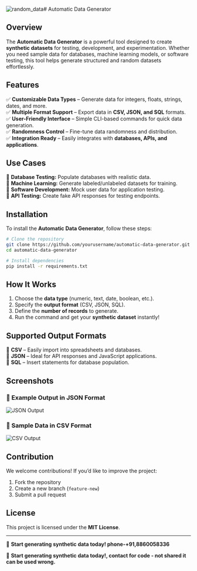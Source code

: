 ![random_data](https://github.com/user-attachments/assets/c0ededbe-11ea-4177-896d-3f4ddd459443)# Automatic Data Generator



## Overview

The **Automatic Data Generator** is a powerful tool designed to create **synthetic datasets** for testing, development, and experimentation. Whether you need sample data for databases, machine learning models, or software testing, this tool helps generate structured and random datasets effortlessly.

## Features

✅ **Customizable Data Types** – Generate data for integers, floats, strings, dates, and more.  
✅ **Multiple Format Support** – Export data in **CSV, JSON, and SQL** formats.  
✅ **User-Friendly Interface** – Simple CLI-based commands for quick data generation.  
✅ **Randomness Control** – Fine-tune data randomness and distribution.  
✅ **Integration Ready** – Easily integrates with **databases, APIs, and applications**.  

## Use Cases

🔹 **Database Testing:** Populate databases with realistic data.  
🔹 **Machine Learning:** Generate labeled/unlabeled datasets for training.  
🔹 **Software Development:** Mock user data for application testing.  
🔹 **API Testing:** Create fake API responses for testing endpoints.  

## Installation

To install the **Automatic Data Generator**, follow these steps:

```bash
# Clone the repository
git clone https://github.com/yourusername/automatic-data-generator.git
cd automatic-data-generator

# Install dependencies
pip install -r requirements.txt
```

## How It Works

1. Choose the **data type** (numeric, text, date, boolean, etc.).
2. Specify the **output format** (CSV, JSON, SQL).
3. Define the **number of records** to generate.
4. Run the command and get your **synthetic dataset** instantly!

## Supported Output Formats

📄 **CSV** – Easily import into spreadsheets and databases.  
📜 **JSON** – Ideal for API responses and JavaScript applications.  
📂 **SQL** – Insert statements for database population.  

## Screenshots

### 📌 Example Output in JSON Format
![JSON Output](images/json_output.png)

### 📌 Sample Data in CSV Format
![CSV Output](images/csv_output.png)

## Contribution

We welcome contributions! If you’d like to improve the project:
1. Fork the repository
2. Create a new branch (`feature-new`)
3. Submit a pull request

## License

This project is licensed under the **MIT License**.

---

🚀 **Start generating synthetic data today! phone-+91,8860058336**

🚀 **Start generating synthetic data today!, contact for code - not shared it can be used wrong.**
